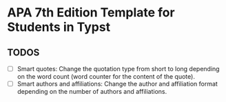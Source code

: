 # APA 7th Edition Template for Students in Typst

## TODOS

- [ ] Smart quotes: Change the quotation type from short to long depending on the word count (word counter for the content of the quote).
- [ ] Smart authors and affiliations: Change the author and affiliation format depending on the number of authors and affiliations.
